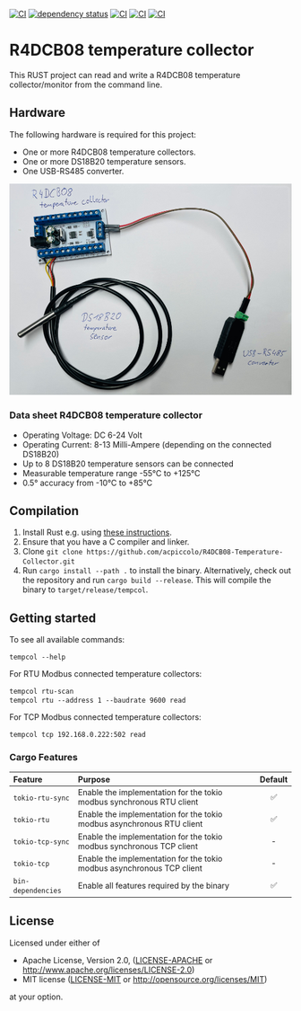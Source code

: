[![CI](https://github.com/acpiccolo/R4DCB08-Temperature-Collector/actions/workflows/check.yml/badge.svg)](https://github.com/acpiccolo/R4DCB08-Temperature-Collector/actions/workflows/check.yml)
[![dependency status](https://deps.rs/repo/github/acpiccolo/R4DCB08-Temperature-Collector/status.svg)](https://deps.rs/repo/github/acpiccolo/R4DCB08-Temperature-Collector)
[![CI](https://img.shields.io/badge/License-MIT-blue.svg)](https://github.com/acpiccolo/R4DCB08-Temperature-Collector/blob/main/LICENSE-MIT)
[![CI](https://img.shields.io/badge/License-Apache_2.0-blue.svg)](https://github.com/acpiccolo/R4DCB08-Temperature-Collector/blob/main/LICENSE-APACHE)
[![CI](https://img.shields.io/badge/Conventional%20Commits-1.0.0-yellow.svg)](https://conventionalcommits.org)

# R4DCB08 temperature collector
This RUST project can read and write a R4DCB08 temperature collector/monitor from the command line.

## Hardware
The following hardware is required for this project:
* One or more R4DCB08 temperature collectors.
* One or more DS18B20 temperature sensors.
* One USB-RS485 converter.

![R4DCB08 temperature collector](/images/r4dcb08.png)

### Data sheet R4DCB08 temperature collector
* Operating Voltage: DC 6-24 Volt
* Operating Current: 8-13 Milli-Ampere (depending on the connected DS18B20)
* Up to 8 DS18B20 temperature sensors can be connected
* Measurable temperature range -55°C to +125°C
* 0.5° accuracy from -10°C to +85°C

## Compilation
1. Install Rust e.g. using [these instructions](https://www.rust-lang.org/learn/get-started).
2. Ensure that you have a C compiler and linker.
3. Clone `git clone https://github.com/acpiccolo/R4DCB08-Temperature-Collector.git`
4. Run `cargo install --path .` to install the binary. Alternatively,
   check out the repository and run `cargo build --release`. This will compile
   the binary to `target/release/tempcol`.

## Getting started
To see all available commands:
```
tempcol --help
```
For RTU Modbus connected temperature collectors:
```
tempcol rtu-scan
tempcol rtu --address 1 --baudrate 9600 read
```
For TCP Modbus connected temperature collectors:
```
tempcol tcp 192.168.0.222:502 read
```

### Cargo Features
| Feature | Purpose | Default |
| :--- | :------ | :-----: |
| `tokio-rtu-sync` | Enable the implementation for the tokio modbus synchronous RTU client | ✅ |
| `tokio-rtu` | Enable the implementation for the tokio modbus asynchronous RTU client | ✅ |
| `tokio-tcp-sync` | Enable the implementation for the tokio modbus synchronous TCP client | - |
| `tokio-tcp` | Enable the implementation for the tokio modbus asynchronous TCP client | - |
| `bin-dependencies` | Enable all features required by the binary | ✅ |


## License
Licensed under either of

 * Apache License, Version 2.0, ([LICENSE-APACHE](LICENSE-APACHE) or http://www.apache.org/licenses/LICENSE-2.0)
 * MIT license ([LICENSE-MIT](LICENSE-MIT) or http://opensource.org/licenses/MIT)

at your option.
